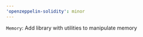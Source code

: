 ```yaml
---
'openzeppelin-solidity': minor
---
```


`Memory`: Add library with utilities to manipulate memory
